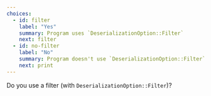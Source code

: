 ```yaml
---
choices:
  - id: filter
    label: "Yes"
    summary: Program uses `DeserializationOption::Filter`
    next: filter
  - id: no-filter
    label: "No"
    summary: Program doesn't use `DeserializationOption::Filter`
    next: print
---
```


Do you use a filter (with `DeserializationOption::Filter`)?